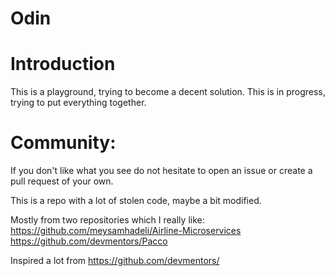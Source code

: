 # Odin

# Introduction

This is a playground, trying to become a decent solution. 
This is in progress, trying to put everything together. 

# Community:
If you don't like what you see do not hesitate to open an issue or create a pull request of your own.

This is a repo with a lot of stolen code, maybe a bit modified. 

Mostly from two repositories which I really like:
https://github.com/meysamhadeli/Airline-Microservices
https://github.com/devmentors/Pacco

Inspired a lot from https://github.com/devmentors/
